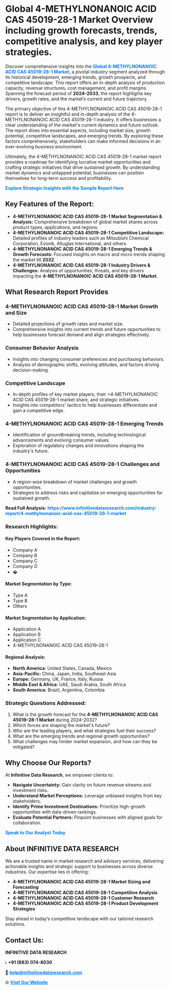 <h1>Global 4-METHYLNONANOIC ACID CAS 45019-28-1 Market Overview including growth forecasts, trends, competitive analysis, and key player strategies.</h1>
<p>
Discover comprehensive insights into the 
<a href="https://www.infinitivedataresearch.com/industry-report/4-methylnonanoic-acid-cas-45019-28-1-market" rel="dofollow" style="color: #007BFF; text-decoration: none;"><strong>Global 4-METHYLNONANOIC ACID CAS 45019-28-1 Market</strong></a>, a pivotal industry segment analyzed through its historical development, emerging trends, growth prospects, and competitive landscape. This report offers an in-depth analysis of production capacity, revenue structures, cost management, and profit margins. Spanning the forecast period of <strong>2024–2033</strong>, the report highlights key drivers, growth rates, and the market’s current and future trajectory.
</p>
<p>
The primary objective of this 4-METHYLNONANOIC ACID CAS 45019-28-1 report is to deliver an insightful and in-depth analysis of the 4-METHYLNONANOIC ACID CAS 45019-28-1 industry. It offers businesses a clear understanding of the market's current dynamics and future outlook. The report dives into essential aspects, including market size, growth potential, competitive landscapes, and emerging trends. By exploring these factors comprehensively, stakeholders can make informed decisions in an ever-evolving business environment.
</p>
<p>
Ultimately, the 4-METHYLNONANOIC ACID CAS 45019-28-1 market report provides a roadmap for identifying lucrative market opportunities and crafting strategic initiatives that drive sustained growth. By understanding market dynamics and untapped potential, businesses can position themselves for long-term success and profitability.
</p>
<p>
<a href="https://www.infinitivedataresearch.com/request-sample/reportId=107736" style="color: #007BFF; text-decoration: none;"><strong>Explore Strategic Insights with the Sample Report Here</strong></a>
</p>

<h2>Key Features of the Report:</h2>
<ul>
<li><strong>4-METHYLNONANOIC ACID CAS 45019-28-1 Market Segmentation & Analysis:</strong> Comprehensive breakdown of global market shares across product types, applications, and regions.</li>
<li><strong>4-METHYLNONANOIC ACID CAS 45019-28-1 Competitive Landscape:</strong> Detailed profiles of industry leaders such as Mitsubishi Chemical Corporation, Evonik, Altuglas International, and others.</li>
<li><strong>4-METHYLNONANOIC ACID CAS 45019-28-1 Emerging Trends & Growth Forecasts:</strong> Focused insights on macro and micro trends shaping the market till <strong>2032</strong>.</li>
<li><strong>4-METHYLNONANOIC ACID CAS 45019-28-1 Industry Drivers & Challenges:</strong> Analysis of opportunities, threats, and key drivers impacting the <strong>4-METHYLNONANOIC ACID CAS 45019-28-1 Market</strong>.</li>
</ul>

<h2>What Research Report Provides</h2>
<h3>4-METHYLNONANOIC ACID CAS 45019-28-1 Market Growth and Size</h3>
<ul>
<li>Detailed projections of growth rates and market size.</li>
<li>Comprehensive insights into current trends and future opportunities to help businesses forecast demand and align strategies effectively.</li>
</ul>

<h3>Consumer Behavior Analysis</h3>
<ul>
<li>Insights into changing consumer preferences and purchasing behaviors.</li>
<li>Analysis of demographic shifts, evolving attitudes, and factors driving decision-making.</li>
</ul>

<h3>Competitive Landscape</h3>
<ul>
<li>In-depth profiles of key market players, their >4-METHYLNONANOIC ACID CAS 45019-28-1 market share, and strategic initiatives.</li>
<li>Insights into competitors' tactics to help businesses differentiate and gain a competitive edge.</li>
</ul>

<h3>4-METHYLNONANOIC ACID CAS 45019-28-1 Emerging Trends</h3>
<ul>
<li>Identification of groundbreaking trends, including technological advancements and evolving consumer values.</li>
<li>Exploration of regulatory changes and innovations shaping the industry's future.</li>
</ul>

<h3>4-METHYLNONANOIC ACID CAS 45019-28-1 Challenges and Opportunities</h3>
<ul>
<li>A region-wise breakdown of market challenges and growth opportunities.</li>
<li>Strategies to address risks and capitalize on emerging opportunities for sustained growth.</li>
</ul>
<p><strong>Read Full Analysis:</strong> <a href="https://www.infinitivedataresearch.com/industry-report/4-methylnonanoic-acid-cas-45019-28-1-market" rel="dofollow" style="color: #007BFF; text-decoration: none;"><strong>https://www.infinitivedataresearch.com/industry-report/4-methylnonanoic-acid-cas-45019-28-1-market</strong></a></p>
<h3>Research Highlights:</h3>
<h4>Key Players Covered in the Report:</h4>
<ul><li>Company A</li><li>Company B</li><li>Company C</li><li>Company D</li><li>�</li></ul>
<h4>Market Segmentation by Type:</h4>
<ul><li>Type A</li><li>Type B</li><li>Others</li></ul>
<h4>Market Segmentation by Application:</h4>
<ul><li>Application A</li><li>Application B</li><li>Application C</li><li>4-METHYLNONANOIC ACID CAS 45019-28-1</li></ul>

<h4>Regional Analysis:</h4>
<ul>
<li><strong>North America:</strong> United States, Canada, Mexico</li>
<li><strong>Asia-Pacific:</strong> China, Japan, India, Southeast Asia</li>
<li><strong>Europe:</strong> Germany, UK, France, Italy, Russia</li>
<li><strong>Middle East & Africa:</strong> UAE, Saudi Arabia, South Africa</li>
<li><strong>South America:</strong> Brazil, Argentina, Colombia</li>
</ul>

<h3>Strategic Questions Addressed:</h3>
<ol>
<li>What is the growth forecast for the <strong>4-METHYLNONANOIC ACID CAS 45019-28-1 Market</strong> during 2024–2032?</li>
<li>Which forces are shaping the market's future?</li>
<li>Who are the leading players, and what strategies fuel their success?</li>
<li>What are the emerging trends and regional growth opportunities?</li>
<li>What challenges may hinder market expansion, and how can they be mitigated?</li>
</ol>

<h2>Why Choose Our Reports?</h2>
<p>At <strong>Infinitive Data Research</strong>, we empower clients to:</p>
<ul>
<li><strong>Navigate Uncertainty:</strong> Gain clarity on future revenue streams and investment risks.</li>
<li><strong>Understand Market Perceptions:</strong> Leverage unbiased insights from key stakeholders.</li>
<li><strong>Identify Prime Investment Destinations:</strong> Prioritize high-growth opportunities with data-driven rankings.</li>
<li><strong>Evaluate Potential Partners:</strong> Pinpoint businesses with aligned goals for collaboration.</li>
</ul>
<p><a href="https://www.infinitivedataresearch.com/industry-report/4-methylnonanoic-acid-cas-45019-28-1-market" rel="dofollow" style="color: #007BFF; text-decoration: none;"><strong>Speak to Our Analyst Today</strong></a></p>

<h2>About INFINITIVE DATA RESEARCH</h2>
<p>We are a trusted name in market research and advisory services, delivering actionable insights and strategic support to businesses across diverse industries. Our expertise lies in offering:</p>
<ul>
<li><strong>4-METHYLNONANOIC ACID CAS 45019-28-1 Market Sizing and Forecasting</strong></li>
<li><strong>4-METHYLNONANOIC ACID CAS 45019-28-1 Competitive Analysis</strong></li>
<li><strong>4-METHYLNONANOIC ACID CAS 45019-28-1 Customer Research</strong></li>
<li><strong>4-METHYLNONANOIC ACID CAS 45019-28-1 Product Development Strategies</strong></li>
</ul>
<p>Stay ahead in today’s competitive landscape with our tailored research solutions.</p>

<h2>Contact Us:</h2>
<p><strong>INFINITIVE DATA RESEARCH</strong></p>
<p>📞 <strong>+91 (883) 074-8030</strong></p>
<p>📧 <strong><a href="mailto:help@infinitivedataresearch.com" style="color: #007BFF;">help@infinitivedataresearch.com</a></strong></p>
<p>🌐 <strong><a href="https://www.infinitivedataresearch.com" rel="dofollow" style="color: #007BFF;">Visit Our Website</a></strong></p>